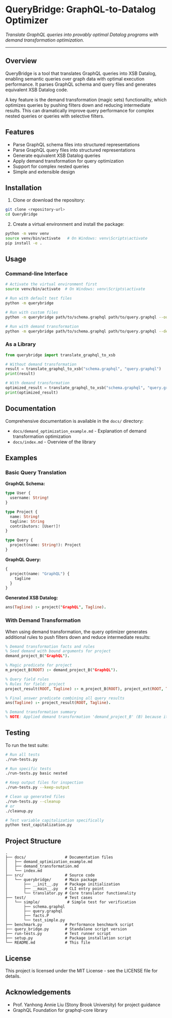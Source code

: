 # QueryBridge: GraphQL‑to‑Datalog Optimizer

*Translate GraphQL queries into provably optimal Datalog programs with demand transformation optimization.*

---

## Overview

QueryBridge is a tool that translates GraphQL queries into XSB Datalog, enabling semantic queries over graph data with optimal execution performance. It parses GraphQL schema and query files and generates equivalent XSB Datalog code.

A key feature is the demand transformation (magic sets) functionality, which optimizes queries by pushing filters down and reducing intermediate results. This can dramatically improve query performance for complex nested queries or queries with selective filters.

## Features

* Parse GraphQL schema files into structured representations
* Parse GraphQL query files into structured representations
* Generate equivalent XSB Datalog queries
* Apply demand transformation for query optimization
* Support for complex nested queries
* Simple and extensible design

## Installation

1. Clone or download the repository:
```bash
git clone <repository-url>
cd QueryBridge
```

2. Create a virtual environment and install the package:
```bash
python -m venv venv
source venv/bin/activate   # On Windows: venv\Scripts\activate
pip install -e .
```

## Usage

### Command-line Interface

```bash
# Activate the virtual environment first
source venv/bin/activate  # On Windows: venv\Scripts\activate

# Run with default test files
python -m querybridge

# Run with custom files
python -m querybridge path/to/schema.graphql path/to/query.graphql --output path/to/output.xsb

# Run with demand transformation
python -m querybridge path/to/schema.graphql path/to/query.graphql --demand
```

### As a Library

```python
from querybridge import translate_graphql_to_xsb

# Without demand transformation
result = translate_graphql_to_xsb("schema.graphql", "query.graphql")
print(result)

# With demand transformation
optimized_result = translate_graphql_to_xsb("schema.graphql", "query.graphql", apply_demand=True)
print(optimized_result)
```

## Documentation

Comprehensive documentation is available in the `docs/` directory:

- `docs/demand_optimization_example.md` - Explanation of demand transformation optimization
- `docs/index.md` - Overview of the library

## Examples

### Basic Query Translation

**GraphQL Schema:**
```graphql
type User {
  username: String!
}

type Project {
  name: String!
  tagline: String
  contributors: [User!]!
}

type Query {
  project(name: String!): Project
}
```

**GraphQL Query:**
```graphql
{
  project(name: "GraphQL") {
    tagline
  }
}
```

**Generated XSB Datalog:**
```prolog
ans(Tagline) :- project("GraphQL", Tagline).
```

### With Demand Transformation

When using demand transformation, the query optimizer generates additional rules to push filters down and reduce intermediate results:

```prolog
% Demand transformation facts and rules
% Seed demand with bound arguments for project
demand_project_B("GraphQL").

% Magic predicate for project
m_project_B(ROOT) :- demand_project_B("GraphQL").

% Query field rules
% Rules for field: project
project_result(ROOT, Tagline) :- m_project_B(ROOT), project_ext(ROOT, Tagline).

% Final answer predicate combining all query results
ans(Tagline) :- project_result(ROOT, Tagline).

% Demand transformation summary
% NOTE: Applied demand transformation 'demand_project_B' (B) because it has 1 bound argument(s)
```

## Testing

To run the test suite:

```bash
# Run all tests
./run-tests.py

# Run specific tests
./run-tests.py basic nested

# Keep output files for inspection
./run-tests.py --keep-output

# Clean up generated files
./run-tests.py --cleanup
# or
./cleanup.py

# Test variable capitalization specifically
python test_capitalization.py
```

## Project Structure

```
.
├── docs/                 # Documentation files
│   ├── demand_optimization_example.md
│   ├── demand_transformation.md
│   └── index.md
├── src/                  # Source code
│   └── querybridge/      # Main package
│       ├── __init__.py   # Package initialization
│       ├── __main__.py   # CLI entry point
│       └── translator.py # Core translator functionality
├── test/                 # Test cases
│   └── simple/            # Simple test for verification
│       ├── schema.graphql
│       ├── query.graphql
│       ├── facts.P
│       └── test_simple.py
├── benchmark.py          # Performance benchmark script
├── query_bridge.py       # Standalone script version
├── run-tests.py          # Test runner script
├── setup.py              # Package installation script
└── README.md             # This file
```

## License

This project is licensed under the MIT License - see the LICENSE file for details.

## Acknowledgements

- Prof. Yanhong Annie Liu (Stony Brook University) for project guidance
- GraphQL Foundation for graphql-core library